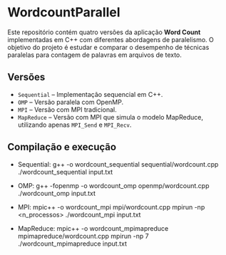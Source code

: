 # WordcountParallel

Este repositório contém quatro versões da aplicação **Word Count** implementadas em C++ com diferentes abordagens de paralelismo. O objetivo do projeto é estudar e comparar o desempenho de técnicas paralelas para contagem de palavras em arquivos de texto.

## Versões

- `Sequential` – Implementação sequencial em C++.
- `OMP` – Versão paralela com OpenMP.
- `MPI` – Versão com MPI tradicional.
- `MapReduce` – Versão com MPI que simula o modelo MapReduce, utilizando apenas `MPI_Send` e `MPI_Recv`.

## Compilação e execução

- Sequential:
  g++ -o wordcount_sequential sequential/wordcount.cpp
  ./wordcount_sequential input.txt

- OMP:
  g++ -fopenmp -o wordcount_omp openmp/wordcount.cpp
  ./wordcount_omp input.txt

- MPI:
  mpic++ -o wordcount_mpi mpi/wordcount.cpp
  mpirun -np <n_processos> ./wordcount_mpi input.txt

- MapReduce:
  mpic++ -o wordcount_mpimapreduce mpimapreduce/wordcount.cpp
  mpirun -np 7 ./wordcount_mpimapreduce input.txt


